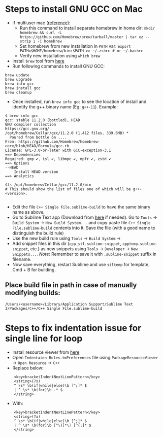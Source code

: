 # Steps to install GNU GCC on Mac

* If multiuser mac ([reference](https://docs.brew.sh/Installation#untar-anywhere)):
  * Run this command to install separate homebrew in home dir: `mkdir homebrew && curl -L https://github.com/Homebrew/brew/tarball/master | tar xz --strip 1 -C homebrew`
  * Set homebrew from new installation in `PATH` var: `export PATH=$HOME/homebrew/bin:$PATH >> ~/.zshrc # or ~/.bashrc`
  * Verify new installation using `which brew`
* Install `brew` tool from [here](https://brew.sh)
* Run following commands to install GNU GCC:
```
brew update
brew upgrade
brew info gcc
brew install gcc
brew cleanup
```
* Once installed, run `brew info gcc` to see the location of install and identify the g++ binary name (Eg: `g++-11`). Example:
```
$ brew info gcc
gcc: stable 11.2.0 (bottled), HEAD
GNU compiler collection
https://gcc.gnu.org/
/opt/homebrew/Cellar/gcc/11.2.0 (1,412 files, 339.5MB) *
  Poured from bottle on ....
From: https://github.com/Homebrew/homebrew-core/blob/HEAD/Formula/gcc.rb
License: GPL-3.0-or-later with GCC-exception-3.1
==> Dependencies
Required: gmp ✔, isl ✔, libmpc ✔, mpfr ✔, zstd ✔
==> Options
--HEAD
	Install HEAD version
==> Analytics

$ls /opt/homebrew/Cellar/gcc/11.2.0/bin
# This should show the list of files one of which will be g++-<version>.


```
* Edit the file `C++ Single File.sublime-build` to have the same binary name as above.
* Go to Sublime Text app (Download from [here](https://www.sublimetext.com) if needed). Go to `Tools` -> `Build System` -> `New Build System...` and copy paste file `C++ Single File.sublime-build` contents into it. Save the file (with a good name to distinguish the build rule)
* Use the new build rule using `Tools` -> `Build System` -> <New file name saved above>
* Add snippet files in this dir (`cpp_stl.sublime-snippet`, `cpptemp.sublime-snippet`, etc.) as new snippets using `Tools` -> `Developer` -> `New Snippets...`. *Note*: Remember to save it with `.sublime-snippet` suffix in filename.
* Now save everything, restart Sublime and use `stltemp` for template, Cmd + B for building.

## Place build file in path in case of manually modifying builds: 

```
/Users/<username>/Library/Application Support/Sublime Text 3/Packages/C++/C++ Single File.sublime-build
```
	
# Steps to fix indentation issue for single line for loop

* Install resource viewer from [here](https://packagecontrol.io/packages/PackageResourceViewer)
* Open `Indentaion Rules.tmPreferences` file using `PackageResourceViewer` -> `Open Resource` -> `C++`
* Replace below:
```
	<key>bracketIndentNextLinePattern</key>
	<string>(?x)
	^ \s* \b(if|while|else)\b [^;]* $
	| ^ \s* \b(for)\b .* $
	</string>
```
* With:
```
	<key>bracketIndentNextLinePattern</key>
	<string>(?x)
	^ \s* \b(if|while|else)\b [^;]* $
	| ^ \s* \b(for)\b [^\)]*\) [^{;]* $
	</string>
```
